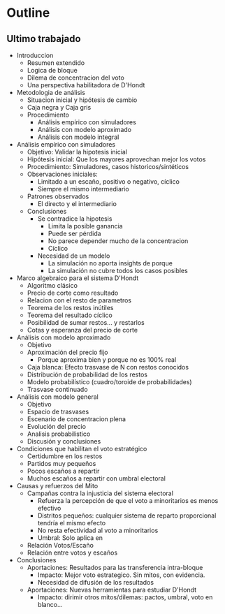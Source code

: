 # Outline

## Ultimo trabajado

- Introduccion
  - Resumen extendido
  - Logica de bloque
  - Dilema de concentracion del voto
  - Una perspectiva habilitadora de D'Hondt
- Metodologia de análisis
   - Situacion inicial y hipótesis de cambio
   - Caja negra y Caja gris
   - Procedimiento
     - Análisis empírico con simuladores
     - Análisis con modelo aproximado
     - Análisis con modelo integral
- Análisis empírico con simuladores
  - Objetivo: Validar la hipotesis inicial
  - Hipótesis inicial: Que los mayores aprovechan mejor los votos
  - Procedimiento: Simuladores, casos historicos/sintéticos
  - Observaciones iniciales:
    - Limitado a un escaño, positivo o negativo, cíclico
    - Siempre el mismo intermediario
  - Patrones observados
    - El directo y el intermediario
  - Conclusiones
    - Se contradice la hipotesis
        - Limita la posible ganancia
        - Puede ser pérdida
        - No parece depender mucho de la concentracion
        - Cíclico
    - Necesidad de un modelo
      - La simulación no aporta insights de porque
      - La simulación no cubre todos los casos posibles
- Marco algebraico para el sistema D'Hondt
    - Algoritmo clásico
    - Precio de corte como resultado
    - Relacion con el resto de parametros
    - Teorema de los restos inútiles
    - Teorema del resultado cíclico
    - Posibilidad de sumar restos... y restarlos
    - Cotas y esperanza del precio de corte
- Análisis con modelo aproximado
    - Objetivo
    - Aproximación del precio fijo
        - Porque aproxima bien y porque no es 100% real
    - Caja blanca: Efecto trasvase de N con restos conocidos
    - Distribución de probabilidad de los restos
    - Modelo probabilístico (cuadro/toroide de probabilidades)
    - Trasvase continuado
- Análisis con modelo general
    - Objetivo
    - Espacio de trasvases
    - Escenario de concentracion plena
    - Evolución del precio
    - Analisis probabilistico
    - Discusión y conclusiones
- Condiciones que habilitan el voto estratégico
    - Certidumbre en los restos
    - Partidos muy pequeños
    - Pocos escaños a repartir
    - Muchos escaños a repartir con umbral electoral
- Causas y refuerzos del Mito
    - Campañas contra la injusticia del sistema electoral
        - Refuerza la percepción de que el voto a minoritarios es menos efectivo
        - Distritos pequeños: cualquier sistema de reparto proporcional tendría el mismo efecto
        - No resta efectividad al voto a minoritarios
        - Umbral: Solo aplica en 
    - Relación Votos/Escaño
    - Relación entre votos y escaños
- Conclusiones
    - Aportaciones: Resultados para las transferencia intra-bloque
        - Impacto: Mejor voto estrategico. Sin mitos, con evidencia.
        - Necesidad de difusión de los resultados
    - Aportaciones: Nuevas herramientas para estudiar D'Hondt
        - Impacto: dirimir otros mitos/dilemas: pactos, umbral, voto en blanco...


